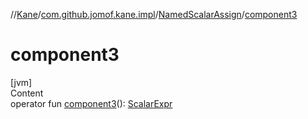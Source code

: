 //[Kane](../../index.md)/[com.github.jomof.kane.impl](../index.md)/[NamedScalarAssign](index.md)/[component3](component3.md)



# component3  
[jvm]  
Content  
operator fun [component3](component3.md)(): [ScalarExpr](../../com.github.jomof.kane/-scalar-expr/index.md)  



